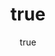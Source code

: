 ---
title:
  de: "Beispielausstellung: Moderne Kunst"
  en: "Sample Exhibition: Modern Art"
subtitle:
  de: "Eine Reise durch zeitgenössische Kreativität"
  en: "A Journey Through Contemporary Creativity"
start_page:
  heading:
    de: "Willkommen zur Ausstellung"
    en: "Welcome to the Exhibition"
  text:
    de: |
      Diese Ausstellung präsentiert herausragende Werke der modernen Kunst. Entdecken Sie die Vielfalt und Kreativität zeitgenössischer Künstler.
    en: |
      This exhibition showcases outstanding works of modern art. Discover the diversity and creativity of contemporary artists.
vita:
  enabled: true
  heading:
    de: "Künstler Vita"
    en: "Artist Bio"
  text:
    de: |
      Max Mustermann, geboren 1970 in Berlin, ist ein international anerkannter Künstler. Seine Werke wurden weltweit ausgestellt.
    en: |
      Max Mustermann, born 1970 in Berlin, is an internationally recognized artist. His works have been exhibited worldwide.
  artist_photo: "/assets/custom/artist-photo.jpg"
organisation:
  name:
    de: "Museum Beispiel"
    en: "Example Museum"
  homepage: "https://example-museum.org"
  contact:
    email: "info@example-museum.org"
    phone: "+49 30 1234567"
  social:
    twitter: "https://twitter.com/examplemuseum"
    instagram: "https://instagram.com/examplemuseum"
    instagram_handle: "@instagram_handle"
    facebook: "https://facebook.com/examplemuseum"
dates:
  start: "2024-09-01"
  end: "2024-12-31"
theme:
  color_primary: "#0055a5"
  color_secondary: "#ffd700"
default_language: "de"
footer:
  text:
    de: "© 2024 Museum Beispiel. Alle Rechte vorbehalten."
    en: "© 2024 Example Museum. All rights reserved."
logo: "/assets/custom/logo.png"
--- 